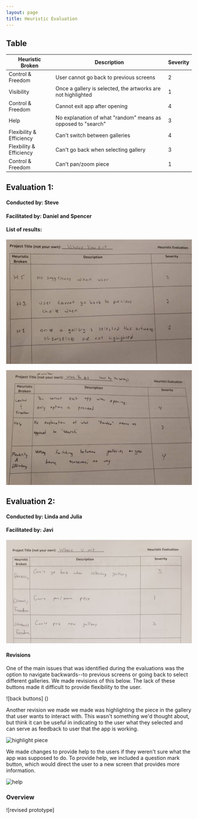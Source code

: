 ```yaml
---
layout: page
title: Heuristic Evaluation
---
```


## Table

Heuristic Broken | Description | Severity
---------------- | ----------- | ----------
Control & Freedom | User cannot go back to previous screens  | 2
Visibility | Once a gallery is selected, the artworks are not highlighted | 1
Control & Freedom | Cannot exit app after opening | 4
Help | No explanation of what "random" means as opposed to "search" | 3
Flexibility & Efficiency | Can't switch between galleries | 4
Flexbility & Efficiency | Can't go back when selecting gallery | 3
Control & Freedom | Can't pan/zoom piece | 1


## Evaluation 1:
#### Conducted by: Steve
#### Facilitated by: Daniel and Spencer

#### List of results:

![evaluation 1](img/heuristic_eval/HE1.jpg)

![evaluation 2](img/heuristic_eval/HE2.jpg)


## Evaluation 2:
#### Conducted by: Linda and Julia
#### Facilitated by: Javi

![evaluation_3](img/heuristic_eval/heuristic_eval_3.jpg)



#### Revisions
One of the main issues that was identified during the evaluations was the option to navigate backwards--to previous screens or going back to select different galleries. We made revisions of this below. The lack of these buttons made it difficult to provide flexibility to the user.

![back buttons] ()

Another revision we made we made was highlighting the piece in the gallery that user wants to interact with. This wasn't something we'd thought about, but think it can be useful in indicating to the user what they selected and can serve as feedback to user that the app is working.

![highlight piece]()



We made changes to provide help to the users if they weren't sure what the app was supposed to do. To provide help, we included a question mark button, which would direct the user to a new screen that provides more information.

![help]()


### Overview

![revised prototype]


